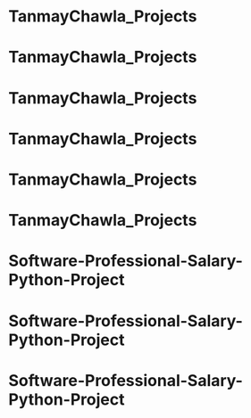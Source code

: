 # TanmayChawla_Projects
# TanmayChawla_Projects
# TanmayChawla_Projects
# TanmayChawla_Projects
# TanmayChawla_Projects
# TanmayChawla_Projects
# Software-Professional-Salary-Python-Project
# Software-Professional-Salary-Python-Project
# Software-Professional-Salary-Python-Project
